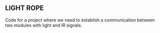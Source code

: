 ## LIGHT ROPE
Code for a project where we need to establish a communication between two modules with light and IR signals.  